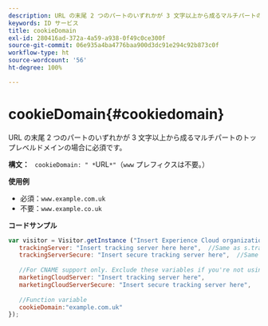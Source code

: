 ```yaml
---
description: URL の末尾 2 つのパートのいずれかが 3 文字以上から成るマルチパートのトップレベルドメインの場合に必須です。
keywords: ID サービス
title: cookieDomain
exl-id: 280416ad-372a-4a59-a938-0f49c0ce300f
source-git-commit: 06e935a4ba4776baa900d3dc91e294c92b873c0f
workflow-type: ht
source-wordcount: '56'
ht-degree: 100%

---
```


# cookieDomain{#cookiedomain}

URL の末尾 2 つのパートのいずれかが 3 文字以上から成るマルチパートのトップレベルドメインの場合に必須です。

**構文：** ` cookieDomain: " *`URL`*"`（`www` プレフィクスは不要。）

**使用例**

* 必須：`www.example.com.uk`
* 不要：`www.example.co.uk`

**コードサンプル**

```js
var visitor = Visitor.getInstance ("Insert Experience Cloud organization ID here",{ 
   trackingServer: "Insert tracking server here here",  //Same as s.trackingServer 
   trackingServerSecure: "Insert secure tracking server here",  //Same as s.trackingServerSecure 
 
   //For CNAME support only. Exclude these variables if you're not using CNAME 
   marketingCloudServer: "Insert tracking server here", 
   marketingCloudServerSecure: "Insert secure tracking server here", 
 
   //Function variable 
   cookieDomain:"example.com.uk" 
});
```
